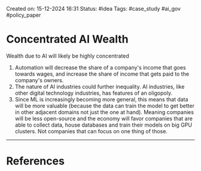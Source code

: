 Created on: 15-12-2024 16:31
Status: #idea
Tags: #case_study #ai_gov #policy_paper 
# Concentrated AI Wealth
Wealth due to AI will likely be highly concentrated
1. Automation will decrease the share of a company's income that goes towards wages, and increase the share of income that gets paid to the company's owners.
2. The nature of AI industries could further inequality. AI industries, like other digital technology industries, has features of an oligopoly.
3. Since ML is increasingly becoming more general, this means that data will be more valuable (because the data can train the model to get better in other adjacent domains not just the one at hand). Meaning companies will be less open-source and the economy will favor companies that are able to collect data, house databases and train their models on big GPU clusters. Not companies that can focus on one thing of those.




-----------------
# References
